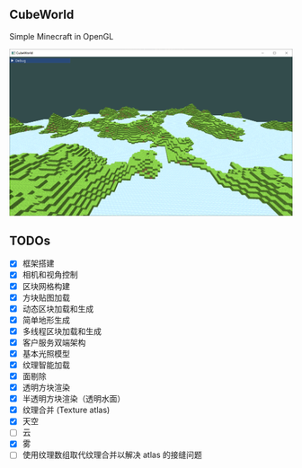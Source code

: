 ## CubeWorld

Simple Minecraft in OpenGL

![](./image/demo1.png)

## TODOs

- [x] 框架搭建
- [x] 相机和视角控制
- [x] 区块网格构建
- [x] 方块贴图加载
- [x] 动态区块加载和生成
- [x] 简单地形生成
- [x] 多线程区块加载和生成
- [x] 客户服务双端架构
- [x] 基本光照模型
- [x] 纹理智能加载
- [x] 面剔除
- [x] 透明方块渲染
- [x] 半透明方块渲染（透明水面）
- [x] 纹理合并 (Texture atlas)
- [x] 天空
- [ ] 云
- [x] 雾
- [ ] 使用纹理数组取代纹理合并以解决 atlas 的接缝问题
